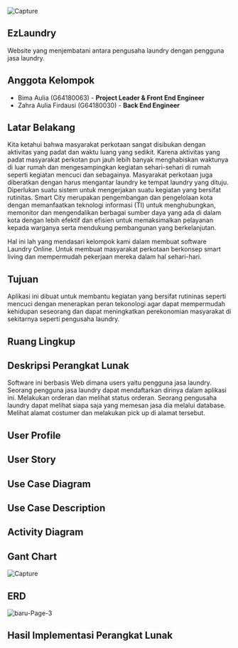 ![Capture](https://user-images.githubusercontent.com/60166756/82336822-3a389980-9a15-11ea-873e-dfaf66abfc9f.jpg)

## EzLaundry

Website yang menjembatani antara pengusaha laundry dengan pengguna jasa laundry.

## Anggota Kelompok

- Bima Aulia (G64180063) - **Project Leader & Front End Engineer**
- Zahra Aulia Firdausi (G64180030) - **Back End Engineer**

## Latar Belakang

Kita ketahui bahwa masyarakat perkotaan sangat disibukan dengan aktivitas yang padat dan waktu luang yang sedikit. Karena aktivitas yang padat masyarakat perkotan pun jauh lebih banyak menghabiskan waktunya di luar rumah dan mengesampingkan kegiatan sehari-sehari di rumah seperti kegiatan mencuci dan sebagainya. Masyarakat perkotaan juga diberatkan dengan harus mengantar laundry ke tempat laundry yang dituju. Diperlukan suatu sistem untuk mengerjakan suatu kegiatan yang bersifat rutinitas. Smart City merupakan pengembangan dan pengelolaan kota dengan memanfaatkan teknologi informasi (TI) untuk menghubungkan, memonitor dan mengendalikan berbagai sumber daya yang ada di dalam kota dengan lebih efektif dan efisien untuk memaksimalkan pelayanan kepada warganya serta mendukung pembangunan yang berkelanjutan. 

Hal ini lah yang mendasari kelompok kami dalam membuat software Laundry Online. 
Untuk membuat masyarakat perkotaan berkonsep smart living dan mempermudah pekerjaan mereka dalam hal sehari-hari.

## Tujuan

Aplikasi ini dibuat untuk membantu kegiatan yang bersifat rutininas seperti mencuci dengan menerapkan peran tekonologi agar dapat mempermudah kehidupan seseorang dan dapat meningkatkan perekonomian masyarakat di sekitarnya seperti pengusaha laundry.

## Ruang Lingkup


## Deskripsi Perangkat Lunak

Software ini berbasis Web dimana users yaitu pengguna jasa laundry. Seorang pengguna jasa laundry dapat mendaftarkan dirinya dalam aplikasi ini. Melakukan orderan dan melihat status orderan. Seorang pengusaha laundry dapat melihat siapa saja yang memesan jasa dia melalui database. Melihat alamat costumer dan melakukan pick up di alamat tersebut.
## User Profile


## User Story


## Use Case Diagram


## Use Case Description


## Activity Diagram


## Gant Chart
![Capture](https://user-images.githubusercontent.com/54544861/82242677-76fa8700-9968-11ea-886e-de89384e290a.PNG)

## ERD
![baru-Page-3](https://user-images.githubusercontent.com/54544861/82240732-1ddd2400-9965-11ea-97b5-11756c084c80.png)

## Hasil Implementasi Perangkat Lunak

